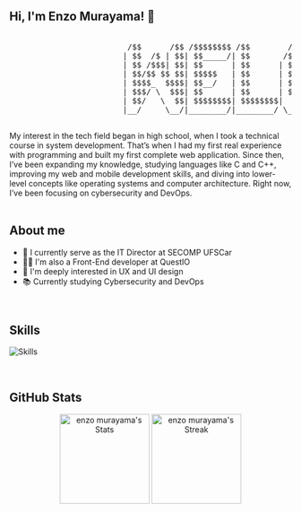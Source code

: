 ## Hi, I'm Enzo Murayama! 👾

<pre>
  
                         /$$      /$$ /$$$$$$$$ /$$        /$$$$$$   /$$$$$$  /$$      /$$ /$$$$$$$$
                        | $$  /$ | $$| $$_____/| $$       /$$__  $$ /$$__  $$| $$$    /$$$| $$_____/
                        | $$ /$$$| $$| $$      | $$      | $$  \__/| $$  \ $$| $$$$  /$$$$| $$      
                        | $$/$$ $$ $$| $$$$$   | $$      | $$      | $$  | $$| $$ $$/$$ $$| $$$$$   
                        | $$$$_  $$$$| $$__/   | $$      | $$      | $$  | $$| $$  $$$| $$| $$__/   
                        | $$$/ \  $$$| $$      | $$      | $$    $$| $$  | $$| $$\  $ | $$| $$      
                        | $$/   \  $$| $$$$$$$$| $$$$$$$$|  $$$$$$/|  $$$$$$/| $$ \/  | $$| $$$$$$$$
                        |__/     \__/|________/|________/ \______/  \______/ |__/     |__/|________/

</pre>

<div>
My interest in the tech field began in high school, when I took a technical course in system development. That’s when I had my first real experience with programming and built my first complete web application. Since then, I’ve been expanding my knowledge, studying languages like C and C++, improving my web and mobile development skills, and diving into lower-level concepts like operating systems and computer architecture. Right now, I’ve been focusing on cybersecurity and DevOps.
</div>

<br>

## About me
- 🚀 I currently serve as the IT Director at SECOMP UFSCar
- 🧑‍💻 I'm also a Front-End developer at QuestIO
- 🎨 I'm deeply interested in UX and UI design
- 📚 Currently studying Cybersecurity and DevOps

<br>

## Skills
![Skills](https://skills.syvixor.com/api/icons?i=html,css,c,cpp,js,react,tailwind,docker)

<br>

## GitHub Stats
<div>
  <p align="center">
    <img src="https://github-readme-stats.vercel.app/api?username=enzomurayama&theme=dark&show_icons=true&hide_border=true&count_private=true" alt="enzo murayama's Stats" height="160">
    <img src="https://github-readme-streak-stats.herokuapp.com/?user=enzomurayama&theme=dark&hide_border=true" alt="enzo murayama's Streak" height="160">
  </p>
</div>
